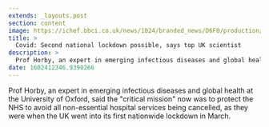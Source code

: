 ```yaml
--- 
extends: _layouts.post 
section: content 
image: https://ichef.bbci.co.uk/news/1024/branded_news/D6F0/production/_114842055_mediaitem114842054.jpg 
title: > 
  Covid: Second national lockdown possible, says top UK scientist 
description: > 
  Prof Horby, an expert in emerging infectious diseases and global health at the University of Oxford, said the "critical mission" now was to protect the NHS to avoid all non-essential hospital services being cancelled, as they were when the UK went into its first nationwide lockdown in March. 
date: 1602412346.9390266 
--- 
```

Prof Horby, an expert in emerging infectious diseases and global health at the University of Oxford, said the "critical mission" now was to protect the NHS to avoid all non-essential hospital services being cancelled, as they were when the UK went into its first nationwide lockdown in March.